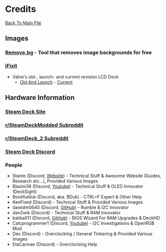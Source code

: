 # Credits
[Back To Main File](../../README.md)

## Images

### [Remove.bg](https://www.remove.bg/) - Tool that removes image backgrounds for free

### [iFixit](https://www.ifixit.com/Device/Steam_Deck)
- Valve's old-, launch- and current revision LCD Deck
    - [Old And Launch](https://www.ifixit.com/News/57101/steam-deck-teardown) - [Current](https://guide-images.cdn.ifixit.com/igi/l2ABGc6CMQFIytZB.full)

## Hardware Information

### [Steam Deck Site](https://www.steamdeck.com)

### [r/SteamDeckModded Subreddit](https://www.reddit.com/r/SteamDeckModded/)

### [r/SteamDeck_2 Subreddit](https://www.reddit.com/r/SteamDeck_2/)

### [Steam Deck Discord](https://discord.gg/steamdeck)

### People
- Stanto (Discord, [Website](https://www.stanto.com/)) - Technical Stuff & Awesome Website (Guides, Research etc...), Provided Various Images
- Blazini36 (Discord, [Youtube](https://www.youtube.com/@blazini)) - Technical Stuff & OLED Innovator (DeckSight)
- Bootifulduk (Discord, aka. BDuk) - CTRL+F Expert & Other Help
- KenFixed (Discord) - Technical Stuff & Provided Various Images
- dawidm0640 (Discord, [GitHub](https://github.com/dawidmpunkt)) - Rumble & I2C Innovator
- dan2wik (Discord) - Technical Stuff & RAM Innovator
- balika011 (Discord, [GitHub](https://github.com/balika011)) - BIOS Wizard For RAM Upgrades & DeckHD
- Calcprogrammer1 (Discord, [Youtube](https://www.youtube.com/@CalcProgrammer1/)) - I2C Investigations & OpenRGB Mod
- Dex (Discord) - Overclocking / General Tinkering & Provided Various Images
- EtaCarinae (Discord) - Overclocking Help